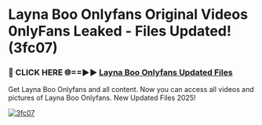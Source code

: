 # Layna Boo Onlyfans Original Videos 0nlyFans Leaked - Files Updated! (3fc07)

<h3>🔴 CLICK HERE 🌐==►► <a href="https://tinyurl.com/x26r9saj" rel="nofollow">Layna Boo Onlyfans Updated Files</a></h3>

Get Layna Boo Onlyfans and all content. Now you can access all videos and pictures of Layna Boo Onlyfans. New Updated Files 2025!

[![3fc07](https://i.imgur.com/LkgZPqh.gif)](https://tinyurl.com/x26r9saj)

